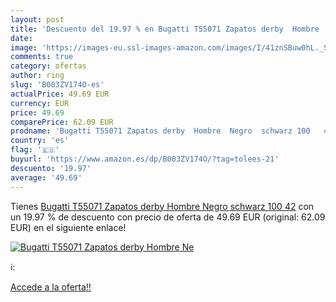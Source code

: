 ```yaml
---
layout: post
title: 'Descuento del 19.97 % en Bugatti T55071 Zapatos derby  Hombre  Ne'
date: 
image: 'https://images-eu.ssl-images-amazon.com/images/I/41znSBuw0hL._SL200_.jpg'
comments: true
category: ofertas
author: ring
slug: 'B003ZV174O-es'
actualPrice: 49.69 EUR
currency: EUR
price: 49.69
comparePrice: 62.09 EUR
prodname: 'Bugatti T55071 Zapatos derby  Hombre  Negro  schwarz 100   42'
country: 'es'
flag: '🇪🇸'
buyurl: 'https://www.amazon.es/dp/B003ZV174O/?tag=tolees-21'
descuento: '19.97'
average: '49.69'
---
```


Tienes [Bugatti T55071 Zapatos derby  Hombre  Negro  schwarz 100   42](https://www.amazon.es/dp/B003ZV174O/?tag=tolees-21) con un 19.97 % de descuento con precio de oferta de 49.69 EUR (original: 62.09 EUR) en el siguiente enlace!

[![Bugatti T55071 Zapatos derby  Hombre  Ne](https://images-eu.ssl-images-amazon.com/images/I/41znSBuw0hL._SL200_.jpg)](https://www.amazon.es/dp/B003ZV174O/?tag=tolees-21)

ℹ️:


[Accede a la oferta!!](https://www.amazon.es/dp/B003ZV174O/?tag=tolees-21)

